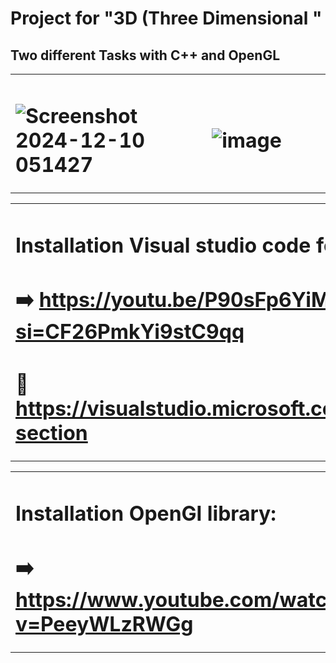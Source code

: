  # Project for "3D (Three Dimensional "
## Two different Tasks with C++ and OpenGL

<table align="center">
<tr border="none">
<td width="50%" align="left">
 
#  ![Screenshot 2024-12-10 051427](https://github.com/user-attachments/assets/b9d7ed7f-4588-4722-940e-61f751b1e2ca)
</td>
<td width="50%" align="center">
 
 # ![image](https://github.com/user-attachments/assets/453cf84f-306b-495f-a25a-b9732b021b33)
  </td>
</tr>
</table>























<table align="center">
<tr border="none">
<td width="50%" align="left">
 
# Installation Visual studio code for C++:

# ➡️ https://youtu.be/P90sFp6YiME?si=CF26PmkYi9stC9qq
# 🔗 https://visualstudio.microsoft.com/#vs-section
</td>
</tr>
</table>

<table align="center">
<tr border="none">
<td width="50%" align="left">
 
# Installation OpenGl library:

# ➡️ https://www.youtube.com/watch?v=PeeyWLzRWGg
</td>
</tr>
</table>
